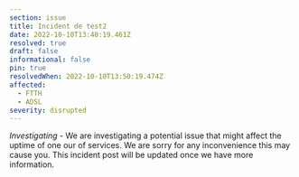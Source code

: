 ```yaml
---
section: issue
title: Incident de test2
date: 2022-10-10T13:40:19.461Z
resolved: true
draft: false
informational: false
pin: true
resolvedWhen: 2022-10-10T13:50:19.474Z
affected:
  - FTTH
  - ADSL
severity: disrupted
---
```

*Investigating* - We are investigating a potential issue that might affect the uptime of one our of services. We are sorry for any inconvenience this may cause you. This incident post will be updated once we have more information.